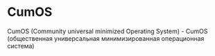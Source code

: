 # CumOS
CumOS (Community universal minimized Operating System) - CumOS (общественная универсальная минимизированная операционная система)
